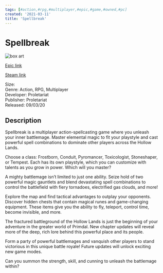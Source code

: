 ```yaml
---
tags: [#action,#rpg,#multiplayer,#epic,#game,#owned,#pc]
created: '2021-03-11'
title: 'Spellbreak'
---
```

# Spellbreak

![box art](https://cdn1.epicgames.com/offer/newt/d77a203b-3757-4ce3-bbb4-93a8ef88cd3e_2560x1440-ec746d2f9e25a01ac22b14acb063097a?h=270&amp;resize=1&amp;w=480)

[Epic link](https://www.epicgames.com/store/en-US/p/spellbreak)

[Steam link](https://store.steampowered.com/app/1399780/Spellbreak/?snr=1_7_7_151_150_1)

Size:   
Genre: Action, RPG, Multiplayer  
Developer: Proletariat  
Publisher: Proletariat  
Released: 09/03/20  

## Description

Spellbreak is a multiplayer action-spellcasting game where you unleash your inner battlemage. Master elemental magic to fit your playstyle and cast powerful spell combinations to dominate other players across the Hollow Lands.

Choose a class: Frostborn, Conduit, Pyromancer, Toxicologist, Stoneshaper, or Tempest. Each has its own playstyle, which you can customize with talents as you grow in power. Which will you master?

A mighty battlemage isn’t limited to just one ability. Seize hold of two powerful magic gauntlets and blend devastating spell combinations to control the battlefield with fiery tornadoes, electrified gas clouds, and more!

Explore the map and find tactical advantages to outplay your opponents. Discover hidden chests that contain magical runes and game-changing equipment. These items give you the ability to fly, teleport, control time, become invisible, and more.

The fractured battleground of the Hollow Lands is just the beginning of your adventure in the greater world of Primdal. New chapter updates will reveal more of the deep, rich lore behind this powerful place and its people.

Form a party of powerful battlemages and vanquish other players to stand victorious in this unique battle royale! Future updates will unlock exciting new game modes.

Can you summon the strength, skill, and cunning to unleash the battlemage within?
